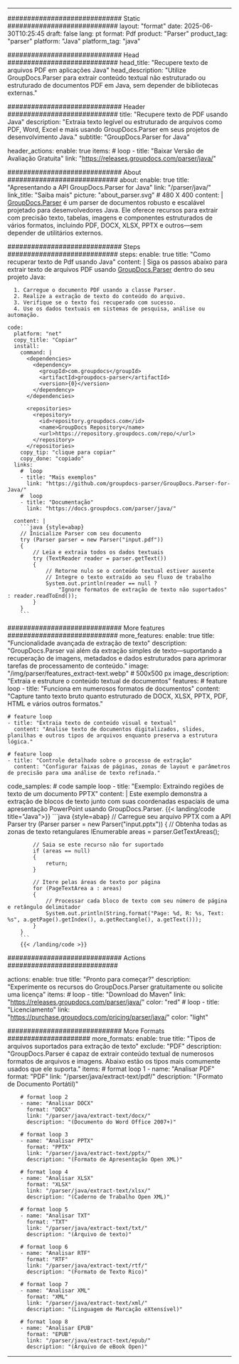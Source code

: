 


---
############################# Static ############################
layout: "format"
date:  2025-06-30T10:25:45
draft: false
lang: pt
format: Pdf
product: "Parser"
product_tag: "parser"
platform: "Java"
platform_tag: "java"

############################# Head ############################
head_title: "Recupere texto de arquivos PDF em aplicações Java"
head_description: "Utilize GroupDocs.Parser para extrair conteúdo textual não estruturado ou estruturado de documentos PDF em Java, sem depender de bibliotecas externas."

############################# Header ############################
title: "Recupere texto de PDF usando Java" 
description: "Extraia texto legível ou estruturado de arquivos como PDF, Word, Excel e mais usando GroupDocs.Parser em seus projetos de desenvolvimento Java."
subtitle: "GroupDocs.Parser for Java" 

header_actions:
  enable: true
  items:
    #  loop
    - title: "Baixar Versão de Avaliação Gratuita"
      link: "https://releases.groupdocs.com/parser/java/"
      
############################# About ############################
about:
    enable: true
    title: "Apresentando a API GroupDocs.Parser for Java"
    link: "/parser/java/"
    link_title: "Saiba mais"
    picture: "about_parser.svg" # 480 X 400
    content: |
       [GroupDocs.Parser](/parser/java/) é um parser de documentos robusto e escalável projetado para desenvolvedores Java. Ele oferece recursos para extrair com precisão texto, tabelas, imagens e componentes estruturados de vários formatos, incluindo PDF, DOCX, XLSX, PPTX e outros—sem depender de utilitários externos.

############################# Steps ############################
steps:
    enable: true
    title: "Como recuperar texto de Pdf usando Java"
    content: |
      Siga os passos abaixo para extrair texto de arquivos PDF usando [GroupDocs.Parser](/parser/java/) dentro do seu projeto Java:
      
      1. Carregue o documento PDF usando a classe Parser.
      2. Realize a extração de texto do conteúdo do arquivo.
      3. Verifique se o texto foi recuperado com sucesso.
      4. Use os dados textuais em sistemas de pesquisa, análise ou automação.
   
    code:
      platform: "net"
      copy_title: "Copiar"
      install:
        command: |
          <dependencies>
            <dependency>
              <groupId>com.groupdocs</groupId>
              <artifactId>groupdocs-parser</artifactId>
              <version>{0}</version>
            </dependency>
          </dependencies>

          <repositories>
            <repository>
              <id>repository.groupdocs.com</id>
              <name>GroupDocs Repository</name>
              <url>https://repository.groupdocs.com/repo/</url>
            </repository>
          </repositories>
        copy_tip: "clique para copiar"
        copy_done: "copiado"
      links:
        #  loop
        - title: "Mais exemplos"
          link: "https://github.com/groupdocs-parser/GroupDocs.Parser-for-Java/"
        #  loop
        - title: "Documentação"
          link: "https://docs.groupdocs.com/parser/java/"
          
      content: |
        ```java {style=abap}
        // Inicialize Parser com seu documento
        try (Parser parser = new Parser("input.pdf"))
        {
            // Leia e extraia todos os dados textuais
            try (TextReader reader = parser.getText())
            {
                // Retorne nulo se o conteúdo textual estiver ausente
                // Integre o texto extraído ao seu fluxo de trabalho
                System.out.println(reader == null ? 
                    "Ignore formatos de extração de texto não suportados" : reader.readToEnd());
            }
        }
        ```            

############################# More features ############################
more_features:
  enable: true
  title: "Funcionalidade avançada de extração de texto"
  description: "GroupDocs.Parser vai além da extração simples de texto—suportando a recuperação de imagens, metadados e dados estruturados para aprimorar tarefas de processamento de conteúdo."
  image: "/img/parser/features_extract-text.webp" # 500x500 px
  image_description: "Extraia e estruture o conteúdo textual de documentos"
  features:
    # feature loop
    - title: "Funciona em numerosos formatos de documentos"
      content: "Capture tanto texto bruto quanto estruturado de DOCX, XLSX, PPTX, PDF, HTML e vários outros formatos."

    # feature loop
    - title: "Extraia texto de conteúdo visual e textual"
      content: "Analise texto de documentos digitalizados, slides, planilhas e outros tipos de arquivos enquanto preserva a estrutura lógica."

    # feature loop
    - title: "Controle detalhado sobre o processo de extração"
      content: "Configurar faixas de páginas, zonas de layout e parâmetros de precisão para uma análise de texto refinada."
      
  code_samples:
    # code sample loop
    - title: "Exemplo: Extraindo regiões de texto de um documento PPTX"
      content: |
        Este exemplo demonstra a extração de blocos de texto junto com suas coordenadas espaciais de uma apresentação PowerPoint usando GroupDocs.Parser.
        {{< landing/code title="Java">}}
        ```java {style=abap}
        //  Carregue seu arquivo PPTX com a API Parser
        try (Parser parser = new Parser("input.pptx"))
        {
            // Obtenha todas as zonas de texto retangulares
            IEnumerable<PageTextArea> areas = parser.GetTextAreas();

            // Saia se este recurso não for suportado
            if (areas == null)
            {
                return;
            }

            // Itere pelas áreas de texto por página
            for (PageTextArea a : areas)
            {
                // Processar cada bloco de texto com seu número de página e retângulo delimitador
                System.out.println(String.format("Page: %d, R: %s, Text: %s", a.getPage().getIndex(), a.getRectangle(), a.getText()));
            }
        }
        ```
        {{< /landing/code >}}


############################# Actions ############################

actions:
  enable: true
  title: "Pronto para começar?"
  description: "Experimente os recursos do GroupDocs.Parser gratuitamente ou solicite uma licença"
  items:
    #  loop
    - title: "Download do Maven"
      link: "https://releases.groupdocs.com/parser/java/"
      color: "red"
        #  loop
    - title: "Licenciamento"
      link: "https://purchase.groupdocs.com/pricing/parser/java/"
      color: "light"


############################# More Formats #####################
more_formats:
    enable: true
    title: "Tipos de arquivos suportados para extração de texto"
    exclude: "PDF"
    description: "GroupDocs.Parser é capaz de extrair conteúdo textual de numerosos formatos de arquivos e imagens. Abaixo estão os tipos mais comumente usados que ele suporta."
    items: 
        # format loop 1
        - name: "Analisar PDF"
          format: "PDF"
          link: "/parser/java/extract-text/pdf/"
          description: "(Formato de Documento Portátil)"
          
        # format loop 2
        - name: "Analisar DOCX"
          format: "DOCX"
          link: "/parser/java/extract-text/docx/"
          description: "(Documento do Word Office 2007+)"
          
        # format loop 3
        - name: "Analisar PPTX"
          format: "PPTX"
          link: "/parser/java/extract-text/pptx/"
          description: "(Formato de Apresentação Open XML)"
          
        # format loop 4
        - name: "Analisar XLSX"
          format: "XLSX"
          link: "/parser/java/extract-text/xlsx/"
          description: "(Caderno de Trabalho Open XML)"
          
        # format loop 5
        - name: "Analisar TXT"
          format: "TXT"
          link: "/parser/java/extract-text/txt/"
          description: "(Arquivo de texto)"
          
        # format loop 6
        - name: "Analisar RTF"
          format: "RTF"
          link: "/parser/java/extract-text/rtf/"
          description: "(Formato de Texto Rico)"
          
        # format loop 7
        - name: "Analisar XML"
          format: "XML"
          link: "/parser/java/extract-text/xml/"
          description: "(Linguagem de Marcação eXtensível)"
          
        # format loop 8
        - name: "Analisar EPUB"
          format: "EPUB"
          link: "/parser/java/extract-text/epub/"
          description: "(Arquivo de eBook Open)"
         
          

---